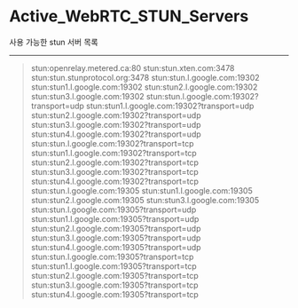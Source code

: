 # Active_WebRTC_STUN_Servers
사용 가능한 stun 서버 목록

---
> stun:openrelay.metered.ca:80
stun:stun.xten.com:3478
stun:stun.stunprotocol.org:3478
stun:stun.l.google.com:19302
stun:stun1.l.google.com:19302
stun:stun2.l.google.com:19302
stun:stun3.l.google.com:19302
stun:stun.l.google.com:19302?transport=udp
stun:stun1.l.google.com:19302?transport=udp
stun:stun2.l.google.com:19302?transport=udp
stun:stun3.l.google.com:19302?transport=udp
stun:stun4.l.google.com:19302?transport=udp
stun:stun.l.google.com:19302?transport=tcp
stun:stun1.l.google.com:19302?transport=tcp
stun:stun2.l.google.com:19302?transport=tcp
stun:stun3.l.google.com:19302?transport=tcp
stun:stun4.l.google.com:19302?transport=tcp
stun:stun.l.google.com:19305
stun:stun1.l.google.com:19305
stun:stun2.l.google.com:19305
stun:stun3.l.google.com:19305
stun:stun.l.google.com:19305?transport=udp
stun:stun1.l.google.com:19305?transport=udp
stun:stun2.l.google.com:19305?transport=udp
stun:stun3.l.google.com:19305?transport=udp
stun:stun4.l.google.com:19305?transport=udp
stun:stun.l.google.com:19305?transport=tcp
stun:stun1.l.google.com:19305?transport=tcp
stun:stun2.l.google.com:19305?transport=tcp
stun:stun3.l.google.com:19305?transport=tcp
stun:stun4.l.google.com:19305?transport=tcp
